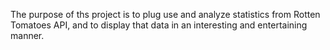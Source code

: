 The purpose of ths project is to plug use and analyze statistics from Rotten Tomatoes API, and to display that data in an interesting and entertaining manner.

